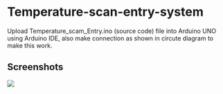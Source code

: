# Temperature-scan-entry-system

Upload Temperature_scam_Entry.ino (source code) file into Arduino UNO using Arduino IDE, also make connection as shown in circute diagram to make this work.

## Screenshots
<img src="D:/project/Allowed.png" />

